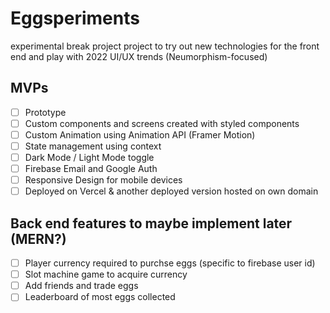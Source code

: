 # Eggsperiments

experimental break project project to try out new technologies for the front end and play with 2022 UI/UX trends (Neumorphism-focused)

## MVPs
- [ ] Prototype
- [ ] Custom components and screens created with styled components 
- [ ] Custom Animation using Animation API (Framer Motion)
- [ ] State management using context
- [ ] Dark Mode / Light Mode toggle 
- [ ] Firebase Email and Google Auth
- [ ] Responsive Design for mobile devices
- [ ] Deployed on Vercel & another deployed version hosted on own domain

## Back end features to maybe implement later (MERN?)
- [ ] Player currency required to purchse eggs (specific to firebase user id)
- [ ] Slot machine game to acquire currency
- [ ] Add friends and trade eggs
- [ ] Leaderboard of most eggs collected
